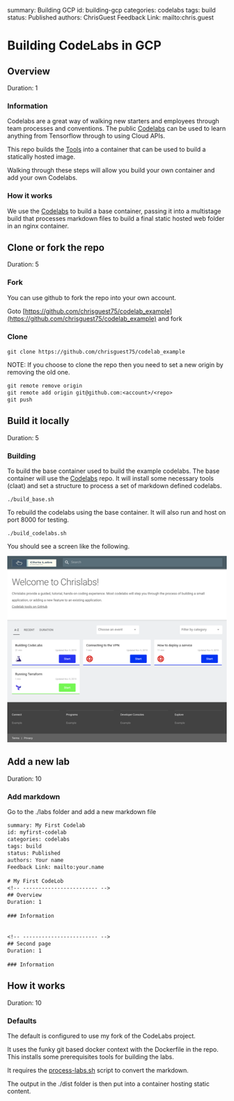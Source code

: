 summary: Building GCP
id: building-gcp
categories: codelabs
tags: build 
status: Published 
authors: ChrisGuest
Feedback Link: mailto:chris.guest
<!-- copied from  -->

# Building CodeLabs in GCP
<!-- ------------------------ -->
## Overview 
Duration: 1

### Information  
Codelabs are a great way of walking new starters and employees through team processes and conventions.
The public [Codelabs](https://codelabs.developers.google.com/) can be used to learn anything from Tensorflow through to using Cloud APIs.

This repo builds the [Tools](https://github.com/googlecodelabs/tools) into a container that can be used to build a statically hosted image.  

Walking through these steps will allow you build your own container and add your own Codelabs.

### How it works
We use the [Codelabs](https://codelabs.developers.google.com/) to build a base container, passing it into a multistage build that processes markdown files to build a final static hosted web folder in an nginx container.  


<!-- ------------------------ -->
## Clone or fork the repo 
Duration: 5

### Fork
You can use github to fork the repo into your own account.  

Goto [https://github.com/chrisguest75/codelab_example](https://github.com/chrisguest75/codelab_example) and fork  

### Clone
```
git clone https://github.com/chrisguest75/codelab_example
```

NOTE: If you choose to clone the repo then you need to set a new origin by removing the old one.  
```
git remote remove origin     
git remote add origin git@github.com:<account>/<repo> 
git push
```

<!-- ------------------------ -->
## Build it locally
Duration: 5

### Building
To build the base container used to build the example codelabs.  The base container will use the [Codelabs](https://codelabs.developers.google.com/) repo. It will install some necessary tools (claat) and set a structure to process a set of markdown defined codelabs.  

```
./build_base.sh
```

To rebuild the codelabs using the base container.  It will also run and host on port 8000 for testing.

```
./build_codelabs.sh
```

You should see a screen like the following.

![Codelabs](./assets/example_landing_page.png)


<!-- ------------------------ -->
## Add a new lab
Duration: 10

### Add markdown
Go to the ./labs folder and add a new markdown file

```
summary: My First Codelab
id: myfirst-codelab
categories: codelabs
tags: build 
status: Published 
authors: Your name
Feedback Link: mailto:your.name

# My First CodeLob
<!-- ------------------------ -->
## Overview 
Duration: 1

### Information  


<!-- ------------------------ -->
## Second page
Duration: 1

### Information  

```


<!-- ------------------------ -->
## How it works
Duration: 10

### Defaults
The default is configured to use my fork of the CodeLabs project.

It uses the funky git based docker context with the Dockerfile in the repo.  
This installs some prerequisites tools for building the labs.  

It requires the [process-labs.sh](labs/process-labs.sh) script to convert the markdown.  

The output in the ./dist folder is then put into a container hosting static content.

